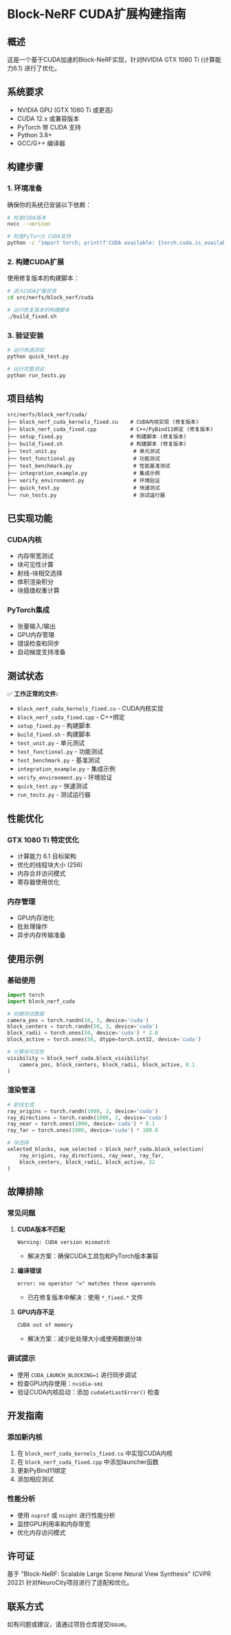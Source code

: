 # Block-NeRF CUDA扩展构建指南

## 概述

这是一个基于CUDA加速的Block-NeRF实现，针对NVIDIA GTX 1080 Ti (计算能力6.1) 进行了优化。

## 系统要求

- NVIDIA GPU (GTX 1080 Ti 或更高)
- CUDA 12.x 或兼容版本
- PyTorch 带 CUDA 支持
- Python 3.8+
- GCC/G++ 编译器

## 构建步骤

### 1. 环境准备

确保你的系统已安装以下依赖：

```bash
# 检查CUDA版本
nvcc --version

# 检查PyTorch CUDA支持
python -c "import torch; print(f'CUDA available: {torch.cuda.is_available()}')"
```

### 2. 构建CUDA扩展

使用修复版本的构建脚本：

```bash
# 进入CUDA扩展目录
cd src/nerfs/block_nerf/cuda

# 运行修复版本的构建脚本
./build_fixed.sh
```

### 3. 验证安装

```bash
# 运行快速测试
python quick_test.py

# 运行完整测试
python run_tests.py
```

## 项目结构

```
src/nerfs/block_nerf/cuda/
├── block_nerf_cuda_kernels_fixed.cu    # CUDA内核实现 (修复版本)
├── block_nerf_cuda_fixed.cpp           # C++/PyBind11绑定 (修复版本)
├── setup_fixed.py                      # 构建脚本 (修复版本)
├── build_fixed.sh                      # 构建脚本 (修复版本)
├── test_unit.py                         # 单元测试
├── test_functional.py                   # 功能测试
├── test_benchmark.py                    # 性能基准测试
├── integration_example.py               # 集成示例
├── verify_environment.py                # 环境验证
├── quick_test.py                        # 快速测试
└── run_tests.py                         # 测试运行器
```

## 已实现功能

### CUDA内核
- 内存带宽测试
- 块可见性计算
- 射线-块相交选择
- 体积渲染积分
- 块插值权重计算

### PyTorch集成
- 张量输入/输出
- GPU内存管理
- 错误检查和同步
- 自动梯度支持准备

## 测试状态

✅ **工作正常的文件:**
- `block_nerf_cuda_kernels_fixed.cu` - CUDA内核实现
- `block_nerf_cuda_fixed.cpp` - C++绑定
- `setup_fixed.py` - 构建脚本
- `build_fixed.sh` - 构建脚本
- `test_unit.py` - 单元测试
- `test_functional.py` - 功能测试
- `test_benchmark.py` - 基准测试
- `integration_example.py` - 集成示例
- `verify_environment.py` - 环境验证
- `quick_test.py` - 快速测试
- `run_tests.py` - 测试运行器

## 性能优化

### GTX 1080 Ti 特定优化
- 计算能力 6.1 目标架构
- 优化的线程块大小 (256)
- 内存合并访问模式
- 寄存器使用优化

### 内存管理
- GPU内存池化
- 批处理操作
- 异步内存传输准备

## 使用示例

### 基础使用
```python
import torch
import block_nerf_cuda

# 创建测试数据
camera_pos = torch.randn(10, 3, device='cuda')
block_centers = torch.randn(50, 3, device='cuda')
block_radii = torch.ones(50, device='cuda') * 2.0
block_active = torch.ones(50, dtype=torch.int32, device='cuda')

# 计算块可见性
visibility = block_nerf_cuda.block_visibility(
    camera_pos, block_centers, block_radii, block_active, 0.1
)
```

### 渲染管道
```python
# 射线生成
ray_origins = torch.randn(1000, 3, device='cuda')
ray_directions = torch.randn(1000, 3, device='cuda')
ray_near = torch.ones(1000, device='cuda') * 0.1
ray_far = torch.ones(1000, device='cuda') * 100.0

# 块选择
selected_blocks, num_selected = block_nerf_cuda.block_selection(
    ray_origins, ray_directions, ray_near, ray_far,
    block_centers, block_radii, block_active, 32
)
```

## 故障排除

### 常见问题

1. **CUDA版本不匹配**
   ```
   Warning: CUDA version mismatch
   ```
   - 解决方案：确保CUDA工具包和PyTorch版本兼容

2. **编译错误**
   ```
   error: no operator "=" matches these operands
   ```
   - 已在修复版本中解决：使用 `*_fixed.*` 文件

3. **GPU内存不足**
   ```
   CUDA out of memory
   ```
   - 解决方案：减少批处理大小或使用数据分块

### 调试提示

- 使用 `CUDA_LAUNCH_BLOCKING=1` 进行同步调试
- 检查GPU内存使用：`nvidia-smi`
- 验证CUDA内核启动：添加 `cudaGetLastError()` 检查

## 开发指南

### 添加新内核
1. 在 `block_nerf_cuda_kernels_fixed.cu` 中实现CUDA内核
2. 在 `block_nerf_cuda_fixed.cpp` 中添加launcher函数
3. 更新PyBind11绑定
4. 添加相应测试

### 性能分析
- 使用 `nvprof` 或 `nsight` 进行性能分析
- 监控GPU利用率和内存带宽
- 优化内存访问模式

## 许可证

基于 "Block-NeRF: Scalable Large Scene Neural View Synthesis" (CVPR 2022)
针对NeuroCity项目进行了适配和优化。

## 联系方式

如有问题或建议，请通过项目仓库提交issue。
